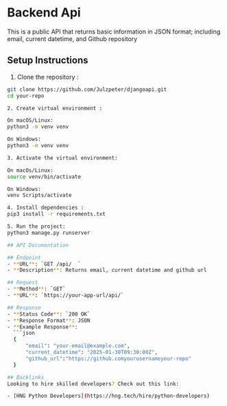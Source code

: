 # Backend Api
This is a public API that returns basic information in JSON format; including email, current datetime, and Github repository

## Setup Instructions

1. Clone the repository :
  ````bash
  git clone https://github.com/Julzpeter/djangoapi.git
  cd your-repo

2. Create virtual environment :

On macOS/Linux:
python3 -m venv venv

On Windows:
python3 -m venv venv

3. Activate the virtual environment:

On macOs/Linux:
source venv/bin/activate

On Windows:
venv Scripts/activate

4. Install dependencies :
pip3 install -r requirements.txt

5. Run the project:
python3 manage.py runserver

## API Documentation

## Endpoint
- **URL**: `GET /api/  `
- **Description**: Returns email, current datetime and github url

## Request
- **Method**: `GET`
- **URL**: `https://your-app-url/api/`

## Response
- **Status Code**: `200 OK`
- **Response Format**: JSON
- **Example Response**:
    ```json
    {
        "email": "your-email@example.com",
        "current_datetime": "2025-01-30T09:30:00Z",
        "github_url":"https://github.comyourusernameyour-repo" 
    }

## Backlinks
Looking to hire skilled developers? Check out this link:

- [HNG Python Developers](https://hng.tech/hire/python-developers)